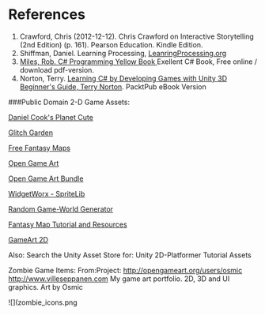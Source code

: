 # References

1. Crawford, Chris (2012-12-12). Chris Crawford on Interactive Storytelling (2nd Edition) (p. 161). Pearson Education. Kindle Edition.
2. Shiffman, Daniel.  Learning Processing, [LeanringProcessing.org ](learningprocessing.org)
3. [Miles, Rob. C# Programming Yellow Book ](http://www.robmiles.com/c-yellow-book/) Exellent C# Book, Free online / download pdf-version.
4. Norton, Terry. [Learning C# by Developing Games with Unity 3D Beginner's Guide, Terry Norton](http://www.amazon.com/Learning-Developing-Games-Unity-Beginners-ebook/dp/B00FFUL9LY).  PacktPub eBook Version



 ###Public Domain 2-D Game Assets: 
 
 [Daniel Cook's Planet Cute](http://www.lostgarden.com/2007/05/dancs-miraculously-flexible-game.html)
 
 [Glitch Garden](http://www.glitchthegame.com/public-domain-game-art/)
 
 [Free Fantasy Maps](http://freefantasymaps.org/free-fantasy-maps/)
 
 [Open Game Art](http://opengameart.org/)
 
 [Open Game Art Bundle](http://open.commonly.cc/)

 [WidgetWorx - SpriteLib](http://www.widgetworx.com/spritelib/)
 
[Random Game-World Generator](http://donjon.bin.sh/)

[Fantasy Map Tutorial and Resources](http://calthyechild.deviantart.com/art/Fantasy-Map-TutorialxResources-258559867)

[GameArt 2D](http://www.gameart2d.com/freebies.html)

 
 Also: Search the Unity Asset Store for: Unity 2D-Platformer Tutorial Assets
 
Zombie Game Items: 
From:Project: http://opengameart.org/users/osmic
http://www.villeseppanen.com
My game art portfolio. 2D, 3D and UI graphics.
Art by Osmic

![](zombie_icons.png
